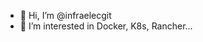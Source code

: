 - 👋 Hi, I’m @infraelecgit
- 👀 I’m interested in Docker, K8s, Rancher...

<!---
infraelecgit/infraelecgit is a ✨ special ✨ repository because its `README.md` (this file) appears on your GitHub profile.
You can click the Preview link to take a look at your changes.
--->
